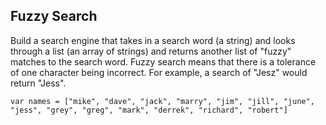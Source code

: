 ## Fuzzy Search

Build a search engine that takes in a search word (a string) and looks through a list (an array of strings) and returns another list of "fuzzy" matches to the search word. Fuzzy search means that there is a tolerance of one character being incorrect. For example, a search of "Jesz" would return "Jess". 

```var names = ["mike", "dave", "jack", "marry", "jim", "jill", "june", "jess", "grey", "greg", "mark", "derrek", "richard", "robert"]```

